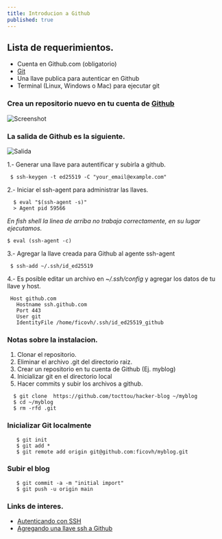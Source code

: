 ```yaml
---
title: Introducion a Github
published: true
---
```


## Lista de requerimientos.

* Cuenta en Github.com (obligatorio)
* [Git](https://www.git-scm.com) 
* Una llave publica para autenticar en Github
* Terminal (Linux, Windows o Mac) para ejecutar git


### Crea un repositorio nuevo en tu cuenta de [Github](https://github.com)

![Screenshot](https://i.imgur.com/LvzsrrK.jpg)

### La salida de Github es la siguiente.

![Salida](https://i.imgur.com/ZOAFQXl.png)


1.- Generar una llave para autentificar y subirla a github.

 ```
  $ ssh-keygen -t ed25519 -C "your_email@example.com"

 ```

2.- Iniciar el ssh-agent para administrar las llaves.
 ```
   $ eval "$(ssh-agent -s)"
   > Agent pid 59566
  ```
 _En fish shell la linea de arriba no trabaja correctamente, en su lugar ejecutamos._

   ```
   $ eval (ssh-agent -c)
   ```

3.- Agregar la llave creada para Github al agente ssh-agent

 ```
  $ ssh-add ~/.ssh/id_ed25519
 ```

4.- Es posible editar un archivo en _~/.ssh/config_ y agregar los datos de tu llave y host.

 ```
  Host github.com
    Hostname ssh.github.com
    Port 443
    User git
    IdentityFile /home/ficovh/.ssh/id_ed25519_github
 ```

### Notas sobre la instalacion.

1. Clonar el repositorio.
2. Eliminar el archivo .git del directorio raiz.
3. Crear un repositorio en tu cuenta de Github (Ej. myblog)
4. Inicializar git en el directorio local
5. Hacer commits y subir los archivos a github.

```shell
  $ git clone  https://github.com/tocttou/hacker-blog ~/myblog
  $ cd ~/myblog
  $ rm -rfd .git
```
### Inicializar Git localmente

```
   $ git init
   $ git add *
   $ git remote add origin git@github.com:ficovh/myblog.git
```

### Subir el blog

 ```
    $ git commit -a -m "initial import"
    $ git push -u origin main
```

### Links de interes.
 *  [Autenticando con SSH](https://docs.github.com/en/authentication/connecting-to-github-with-ssh/generating-a-new-ssh-key-and-adding-it-to-the-ssh-agent)
 * [Agregando una llave ssh a Github](https://docs.github.com/en/authentication/connecting-to-github-with-ssh/adding-a-new-ssh-key-to-your-github-account)


